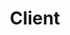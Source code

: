 ---
layout: default
title: Client
slug: work
path: ../

meta-title: D&L Communications
meta-description: D&L Communications

client-order: 8

client-name: D&L Communications
client-slug: dlcom
client-tag: "Copy Creation & Marketing Site"
client-desc: ""

---